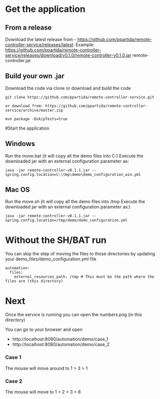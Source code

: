 # Get the application

## From a release
Download the latest release from - https://github.com/ppartida/remote-controller-service/releases/latest:
Example: https://github.com/ppartida/remote-controller-service/releases/download/v0.1.0/remote-controller-v0.1.0.jar
remote-controller.jar

## Build your own .jar
Download the code via clone or download and build the code
```
git clone https://github.com/ppartida/remote-controller-service.git

or download from: https://github.com/ppartida/remote-controller-service/archive/master.zip
```
```
mvn package -DskipTests=true
```

#Start the application

## Windows
Run the move.bat (it will copy all the demo files into C:\)
Execute the downloaded jar with an external configuration parameter as:

```
java -jar remote-controller-v0.1.1.jar --spring.config.location=C:\tmp\demo\demo_configuration_win.yml
```


## Mac OS
Run the move.sh (it will copy all the demo files into /tmp
Execute the downloaded jar with an external configuration parameter as:)

```
java -jar remote-controller-v0.1.1.jar --spring.config.location=/tmp/demo/demo_configuration.yml
```

# Without the SH/BAT run
You can skip the step of moving the files to those directories by updating your demo_files/demo_configuration.yml file
```
automation:
  files:
    external_resources_path: /tmp # This must be the path where the files are (this directory)
```

# Next
Once the service is running you can open the numbers.png (in this directory)

You can go to your browser and open
- http://localhost:8080/automation/demo/case_1
- http://localhost:8080/automation/demo/case_2

### Case 1
The mouse will move around to 1 > 3 > 1
### Case 2
The mouse will move to 1 > 2 > 3 > 8